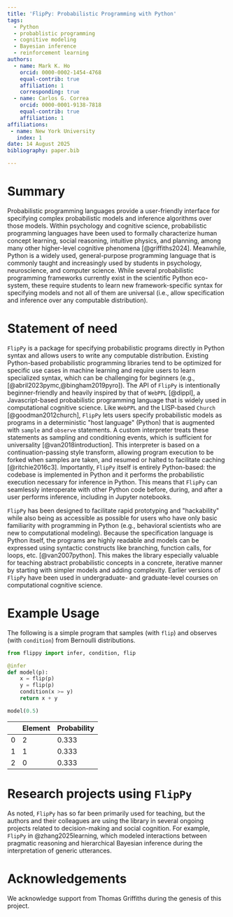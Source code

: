 ```yaml
---
title: 'FlipPy: Probabilistic Programming with Python'
tags:
  - Python
  - probablistic programming
  - cognitive modeling
  - Bayesian inference
  - reinforcement learning
authors:
  - name: Mark K. Ho
    orcid: 0000-0002-1454-4768
    equal-contrib: true
    affiliation: 1
    corresponding: true
  - name: Carlos G. Correa
    orcid: 0000-0001-9138-7818
    equal-contrib: true
    affiliation: 1
affiliations:
 - name: New York University
   index: 1
date: 14 August 2025
bibliography: paper.bib

---
```


# Summary

Probabilistic programming languages provide a user-friendly interface for
specifying complex probabilistic models and inference algorithms over those models.
Within psychology and cognitive science, probabilistic programming languages
have been used to formally characterize
human concept learning, social reasoning, intuitive physics, and planning,
among many other higher-level cognitive phenomena [@griffiths2024].
Meanwhile, Python is a widely used, general-purpose
programming language that is commonly taught and increasingly used by students
in psychology, neuroscience, and computer science. While several probabilistic
programming frameworks currently exist in the scientific Python eco-system,
these require students to learn new framework-specific syntax for specifying models
and not all of them are universal (i.e., allow specification and inference over
any computable distribution).

# Statement of need

`FlipPy` is a package for specifying probabilistic programs directly in
Python syntax and allows users to write any computable distribution.
Existing Python-based probabilistic programming libraries tend to be optimized
for specific use cases in machine learning and require users to learn specialized
syntax, which can be challenging for beginners (e.g., [@abril2023pymc,@bingham2019pyro]).
The API of `FlipPy` is intentionally beginner-friendly and heavily inspired by that of
`WebPPL` [@dippl], a Javascript-based probabilistic programming language that
is widely used in computational cognitive science.
Like `WebPPL` and the LISP-based `Church` [@goodman2012church],
`FlipPy` lets users specify probabilistic models as programs in a deterministic "host language"
(Python) that is augmented with `sample` and `observe` statements.
A custom interpreter treats these statements as
sampling and conditioning events, which is sufficient for universality [@van2018introduction].
This interpreter is based on a continuation-passing style transform, allowing program execution to be forked when samples are taken, and resumed or halted to facilitate caching [@ritchie2016c3].
Importantly, `FlipPy` itself is entirely Python-based: the codebase is implemented in Python
and it performs the probabilistic execution necessary for inference in Python.
This means that `FlipPy` can seamlessly interoperate with other Python code before,
during, and after a user performs inference, including in Jupyter notebooks.

`FlipPy` has been designed to facilitate rapid prototyping and "hackability"
while also being as accessible as possible for users
who have only basic familiarity with programming in Python
(e.g., behavioral scientists who are new to computational modeling).
Because the specification language is Python itself,
the programs are highly readable and models can be expressed using syntactic constructs
like branching, function calls, for loops,
etc. [@van2007python]. This makes the library especially valuable for teaching
abstract probabilistic concepts in a concrete,
iterative manner by starting with simpler models and adding complexity.
Earlier versions of `FlipPy` have been used
in undergraduate- and graduate-level courses on computational cognitive science.

# Example Usage

The following is a simple program that samples (with `flip`)
and observes (with `condition`) from Bernoulli distributions.

```python
from flippy import infer, condition, flip

@infer
def model(p):
    x = flip(p)
    y = flip(p)
    condition(x >= y)
    return x + y

model(0.5)
```

||Element|Probability|
|---|---|---|
|0|2|0.333|
|1|1|0.333|
|2|0|0.333|


# Research projects using `FlipPy`

As noted, `FlipPy` has so far been primarily used for teaching, but
the authors and their colleagues are using the library in several
ongoing projects related to decision-making and social cognition. For example,
`FlipPy` in @zhang2025learning, which modeled interactions between pragmatic
reasoning and hierarchical Bayesian inference during the interpretation of
generic utterances.

# Acknowledgements

We acknowledge support from Thomas Griffiths during the genesis of this project.
